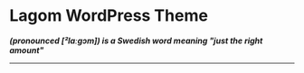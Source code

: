 <h1>Lagom WordPress Theme</h1>
<strong><em>(pronounced [²lɑːɡɔm]) is a Swedish word meaning "just the right amount"</em></strong>
<hr>
